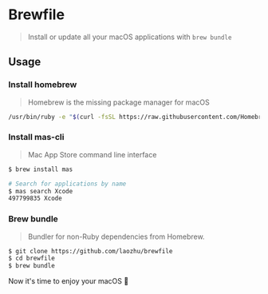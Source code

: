 # Brewfile

> Install or update all your macOS applications with `brew bundle`

## Usage

### Install homebrew

> Homebrew is the missing package manager for macOS

```bash
/usr/bin/ruby -e "$(curl -fsSL https://raw.githubusercontent.com/Homebrew/install/master/install)"
```

### Install mas-cli

> Mac App Store command line interface

```bash
$ brew install mas

# Search for applications by name
$ mas search Xcode
497799835 Xcode
```

### Brew bundle

> Bundler for non-Ruby dependencies from Homebrew.

```bash
$ git clone https://github.com/laozhu/brewfile
$ cd brewfile
$ brew bundle
```

Now it's time to enjoy your macOS 🎉
